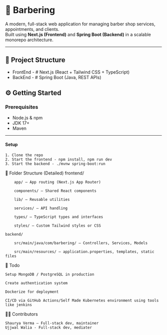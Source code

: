 # 💈 Barbering

A modern, full-stack web application for managing barber shop services, appointments, and clients.  
Built using **Next.js (Frontend)** and **Spring Boot (Backend)** in a scalable monorepo architecture.

---

## 🧱 Project Structure

 - FrontEnd - # Next.js (React + Tailwind CSS + TypeScript)
 - BackEnd - # Spring Boot (Java, REST APIs)

 ## ⚙️ Getting Started

### Prerequisites

- Node.js & npm
- JDK 17+
- Maven

---

#### Setup

    1. Clone the repo
    2. Start the frontend - npm install, npm run dev
    3. Start the backend - ./mvnw spring-boot:run


📁 Folder Structure (Detailed)
    frontend/

        app/ – App routing (Next.js App Router)

        components/ – Shared React components

        lib/ – Reusable utilities

        services/ – API handling

        types/ – TypeScript types and interfaces

        styles/ – Custom Tailwind styles or CSS

    backend/

        src/main/java/com/barbering/ – Controllers, Services, Models

        src/main/resources/ – application.properties, templates, static files

📌 Todo

    Setup MongoDB / PostgreSQL in production

    Create authentication system

    Dockerize for deployment

    CI/CD via GitHub Actions/Self Made Kubernetes environment using tools like jenkins

🧑‍💻 Contributors

    Shaurya Verma – Full-stack dev, maintainer
    Ujjwal Walia - Full-stack dev, mediater

